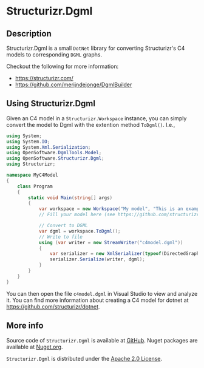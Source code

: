 # Structurizr.Dgml

## Description
Structurizr.Dgml is a small `DotNet` library for converting Structurizr's C4 models to corresponding  `DGML` graphs. 

Checkout the following for more information:
* https://structurizr.com/
* https://github.com/merijndejonge/DgmlBuilder

##  Using Structurizr.Dgml
Given an C4 model in a `Structurizr.Workspace` instance, you can simply convert the model to Dgml with the extention method `ToDgml()`. I.e.,
```csharp
using System;
using System.IO;
using System.Xml.Serialization;
using OpenSoftware.DgmlTools.Model;
using OpenSoftware.Structurizr.Dgml;
using Structurizr;

namespace MyC4Model
{
    class Program
    {
        static void Main(string[] args)
        {
            var workspace = new Workspace("My model", "This is an example C4 model.");
            // Fill your model here (see https://github.com/structurizr/dotnet)

            // Convert to DGML
            var dgml = workspace.ToDgml();
            // Write to file
            using (var writer = new StreamWriter("c4model.dgml"))
            {
                var serializer = new XmlSerializer(typeof(DirectedGraph));
                serializer.Serialize(writer, dgml);
            }
        }
    }
}

```
You can then open the file `c4model.dgml` in Visual Studio to view and analyze it. You can find more information about creating a C4 model for dotnet at https://github.com/structurizr/dotnet.
## More info
Source code of `Structurizr.Dgml` is available at [GitHub](https://github.com/merijndejonge/Structurizr.Dgml). Nuget packages are available at [Nuget.org](https://www.nuget.org/packages/Structurizr.Dgml).

`Structurizr.Dgml` is distributed under the [Apache 2.0 License](https://github.com/merijndejonge/Structurizr.Dgml/blob/master/LICENSE).
